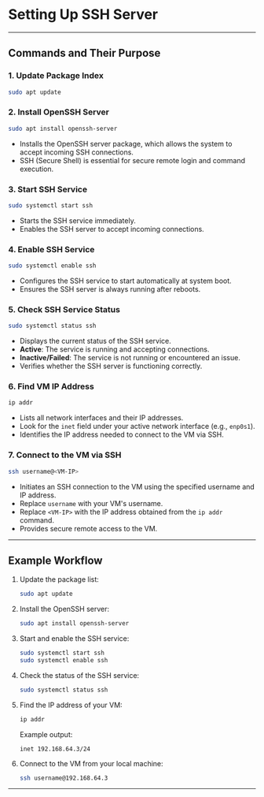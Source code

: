 # Setting Up SSH Server


---

## **Commands and Their Purpose**

### **1. Update Package Index**
```bash
sudo apt update
```

### **2. Install OpenSSH Server**
```bash
sudo apt install openssh-server
```
-  Installs the OpenSSH server package, which allows the system to accept incoming SSH connections.
-  SSH (Secure Shell) is essential for secure remote login and command execution.

### **3. Start SSH Service**
```bash
sudo systemctl start ssh
```
-  Starts the SSH service immediately.
-  Enables the SSH server to accept incoming connections.

### **4. Enable SSH Service**
```bash
sudo systemctl enable ssh
```
-  Configures the SSH service to start automatically at system boot.
-  Ensures the SSH server is always running after reboots.

### **5. Check SSH Service Status**
```bash
sudo systemctl status ssh
```
-  Displays the current status of the SSH service.
  - **Active**: The service is running and accepting connections.
  - **Inactive/Failed**: The service is not running or encountered an issue.
-  Verifies whether the SSH server is functioning correctly.

### **6. Find VM IP Address**
```bash
ip addr
```
-  Lists all network interfaces and their IP addresses.
  - Look for the `inet` field under your active network interface (e.g., `enp0s1`).
-  Identifies the IP address needed to connect to the VM via SSH.

### **7. Connect to the VM via SSH**
```bash
ssh username@<VM-IP>
```
-  Initiates an SSH connection to the VM using the specified username and IP address.
  - Replace `username` with your VM's username.
  - Replace `<VM-IP>` with the IP address obtained from the `ip addr` command.
-  Provides secure remote access to the VM.

---

## **Example Workflow**
1. Update the package list:
   ```bash
   sudo apt update
   ```
2. Install the OpenSSH server:
   ```bash
   sudo apt install openssh-server
   ```
3. Start and enable the SSH service:
   ```bash
   sudo systemctl start ssh
   sudo systemctl enable ssh
   ```
4. Check the status of the SSH service:
   ```bash
   sudo systemctl status ssh
   ```
5. Find the IP address of your VM:
   ```bash
   ip addr
   ```
   Example output:
   ```
   inet 192.168.64.3/24
   ```
6. Connect to the VM from your local machine:
   ```bash
   ssh username@192.168.64.3
   ```

---